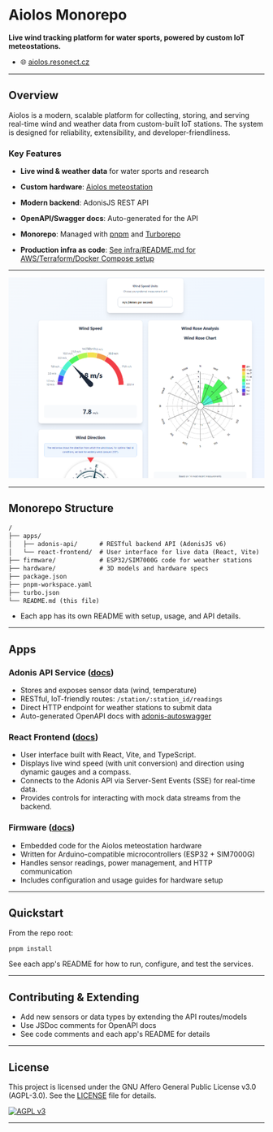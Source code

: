 # Aiolos Monorepo

**Live wind tracking platform for water sports, powered by custom IoT meteostations.**

- 🌐 [aiolos.resonect.cz](https://aiolos.resonect.cz/)

---

## Overview

Aiolos is a modern, scalable platform for collecting, storing, and serving real-time wind and weather data from custom-built IoT stations. The system is designed for reliability, extensibility, and developer-friendliness.

### Key Features
- **Live wind & weather data** for water sports and research
- **Custom hardware**: [Aiolos meteostation](https://github.com/Resonect-Technology/Aiolos-HW)

- **Modern backend**: AdonisJS REST API
- **OpenAPI/Swagger docs**: Auto-generated for the API
- **Monorepo**: Managed with [pnpm](https://pnpm.io/) and [Turborepo](https://turbo.build/)
- **Production infra as code**: [See infra/README.md for AWS/Terraform/Docker Compose setup](infra/README.md)

---

![Aiolos Dashboard Screenshot](docs/screenshot-dashboard.png)

---

## Monorepo Structure

```
/
├── apps/
│   ├── adonis-api/      # RESTful backend API (AdonisJS v6)
│   └── react-frontend/  # User interface for live data (React, Vite)
├── firmware/            # ESP32/SIM7000G code for weather stations
├── hardware/            # 3D models and hardware specs
├── package.json
├── pnpm-workspace.yaml
├── turbo.json
└── README.md (this file)
```

- Each app has its own README with setup, usage, and API details.

---

## Apps

### Adonis API Service ([docs](apps/adonis-api/README.md))
- Stores and exposes sensor data (wind, temperature)
- RESTful, IoT-friendly routes: `/station/:station_id/readings`
- Direct HTTP endpoint for weather stations to submit data
- Auto-generated OpenAPI docs with [adonis-autoswagger](https://github.com/ad-on-is/adonis-autoswagger)

### React Frontend ([docs](apps/react-frontend/README.md))
- User interface built with React, Vite, and TypeScript.
- Displays live wind speed (with unit conversion) and direction using dynamic gauges and a compass.
- Connects to the Adonis API via Server-Sent Events (SSE) for real-time data.
- Provides controls for interacting with mock data streams from the backend.

### Firmware ([docs](firmware/README.md))
- Embedded code for the Aiolos meteostation hardware
- Written for Arduino-compatible microcontrollers (ESP32 + SIM7000G)
- Handles sensor readings, power management, and HTTP communication
- Includes configuration and usage guides for hardware setup

---

## Quickstart

From the repo root:
```sh
pnpm install
```

See each app's README for how to run, configure, and test the services.

---

## Contributing & Extending
- Add new sensors or data types by extending the API routes/models
- Use JSDoc comments for OpenAPI docs
- See code comments and each app's README for details

---

## License

This project is licensed under the GNU Affero General Public License v3.0 (AGPL-3.0). See the [LICENSE](LICENSE) file for details.

[![AGPL v3](https://img.shields.io/badge/License-AGPL%20v3-blue.svg)](https://www.gnu.org/licenses/agpl-3.0)

---
